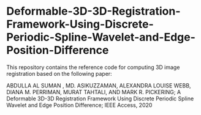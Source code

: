 # Deformable-3D-3D-Registration-Framework-Using-Discrete-Periodic-Spline-Wavelet-and-Edge-Position-Difference



This repository contains the reference code for computing 3D image registration based on the following paper:

ABDULLA AL SUMAN , MD. ASIKUZZAMAN, ALEXANDRA LOUISE WEBB, DIANA M. PERRIMAN, MURAT TAHTALI, AND MARK R. PICKERING; 
A Deformable 3D-3D Registration Framework Using Discrete Periodic Spline Wavelet and Edge Position Difference; 
IEEE Access, 2020
